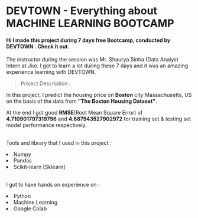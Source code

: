 # DEVTOWN - Everything about MACHINE LEARNING BOOTCAMP
#### Hi I made this project during 7 days free Bootcamp, conducted by <b> DEVTOWN </b>. Check it out.
The instructor during the session was Mr. Shaurya Sinha (Data Analyst Intern at Jio). I got to 
learn a lot during these 7 days and it was an amazing experience learning with DEVTOWN.

> Project Description :

In this project, I predict the housing price on <b>Boston</b> city Massachusetts, US on the basis of the data from <b>"The Boston Housing Dataset"</b>.

At the end I got good <b>RMSE</b>(Root Mean Square Error) of <b>4.710901797319796</b> and <b>4.687543527902972</b> for training set & testing set model performance respectively.

<br>Tools and library that I used in this project :
<li>Numpy
<li>Pandas
<li>Scikit-learn [Sklearn]

<br> I got to have hands on experience on :
<li>Python
<li>Machine Learning
<li>Google Colab

